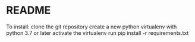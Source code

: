 README
======
To install: 
clone the git repository
create a new python virtualenv with python 3.7 or later
activate the virtualenv
run pip install -r requirements.txt
